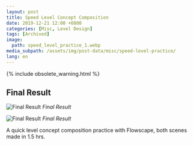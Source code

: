 ```yaml
---
layout: post
title: Speed Level Concept Composition
date: 2019-12-21 12:00 +0800
categories: [Misc, Level Design]
tags: [Archived]
image:
  path: speed_level_practice_1.webp
media_subpath: /assets/img/post-data/misc/speed-level-practice/
lang: en
---
```


{% include obsolete_warning.html %}

## Final Result
![Final Result](speed_level_practice_1.webp)
_Final Result_

![Final Result](speed_level_practice_2.webp)
_Final Result_

A quick level concept composition practice with Flowscape, both scenes made in 1.5 hrs.


